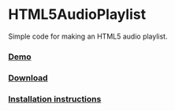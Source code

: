 # HTML5AudioPlaylist
Simple code for making an HTML5 audio playlist. 

<h3><a href="https://techtube.github.io/HTML5AudioPlaylist/">Demo</a></h3> <h3><a href="https://github.com/TechTube/HTML5AudioPlaylist/archive/master.zip">Download</a></h3>  <h3><a href="https://www.youtube.com/watch?v=vtZCMTtP-0Y">Installation instructions</a></h3> 
